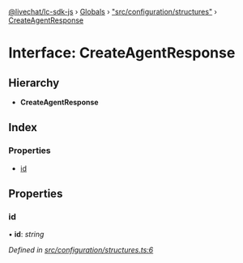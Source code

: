 [@livechat/lc-sdk-js](../README.md) › [Globals](../globals.md) › ["src/configuration/structures"](../modules/_src_configuration_structures_.md) › [CreateAgentResponse](_src_configuration_structures_.createagentresponse.md)

# Interface: CreateAgentResponse

## Hierarchy

* **CreateAgentResponse**

## Index

### Properties

* [id](_src_configuration_structures_.createagentresponse.md#id)

## Properties

###  id

• **id**: *string*

*Defined in [src/configuration/structures.ts:6](https://github.com/livechat/lc-sdk-js/blob/aff69b2/src/configuration/structures.ts#L6)*
